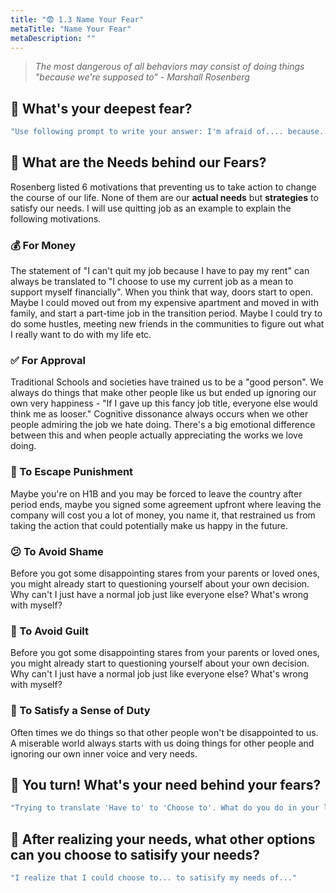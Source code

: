 ```yaml
---
title: "😨 1.3 Name Your Fear"
metaTitle: "Name Your Fear"
metaDescription: ""
---
```


>*The most dangerous of all behaviors may consist of doing things "because we're supposed to" - Marshall Rosenberg*  

## 📝 What's your deepest fear?
```javascript react-live=true
"Use following prompt to write your answer: I'm afraid of.... because...[any motivation/reason you can think of].(e.g. I'm afraid that if I quit my bullshit job because I think I will ended up even more miserable because I couldn't sustain myself.) "
```

## 🧤 What are the Needs behind our Fears? 
Rosenberg listed 6 motivations that preventing us to take action to change the course of our life. None of them are our **actual needs** but **strategies** to satisfy our needs. I will use quitting job as an example to explain the following motivations. 
### 💰 For Money
The statement of "I can't quit my job because I have to pay my rent" can always be translated to "I choose to use my current job as a mean to support myself financially". When you think that way, doors start to open. Maybe I could moved out from my expensive apartment and moved in with family, and start a part-time job in the transition period. Maybe I could try to do some hustles, meeting new friends in the communities to figure out what I really want to do with my life etc. 
### ✅ For Approval
Traditional Schools and societies have trained us to be a "good person". We always do things that make other people like us but ended up ignoring our own very happiness - "If I gave up this fancy job title, everyone else would think me as looser." Cognitive dissonance always occurs when we other people admiring the job we hate doing. There's a big emotional difference between this and when people actually appreciating the works we love doing. 
### 🏃 To Escape Punishment 
Maybe you're on H1B and you may be forced to leave the country after period ends, maybe you signed some agreement upfront where leaving the company will cost you a lot of money, you name it, that restrained us from taking the action that could potentially make us happy in the future.  
### 😕 To Avoid Shame
Before you got some disappointing stares from your parents or loved ones, you might already start to questioning yourself about your own decision. Why can't I just have a normal job just like everyone else? What's wrong with myself? 
### 🥲 To Avoid Guilt
Before you got some disappointing stares from your parents or loved ones, you might already start to questioning yourself about your own decision. Why can't I just have a normal job just like everyone else? What's wrong with myself? 
### 💼 To Satisfy a Sense of Duty
Often times we do things so that other people won't be disappointed to us. A miserable world always starts with us doing things for other people and ignoring our own inner voice and very needs. 

## 📝 You turn! What's your need behind your fears?

```javascript react-live=true
"Trying to translate 'Have to' to 'Choose to'. What do you do in your life that you don't experience as playful? List any activity you dread but do anyway because you perceive yourself to have no choice. And try to use the following prompt: I choose to do .... because I want...[your needs]"
```

## 📝 After realizing your needs, what other options can you choose to satisify your needs? 

```javascript react-live=true
"I realize that I could choose to... to satisify my needs of..."
```


